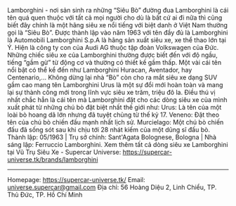 Lamborghini - nơi sản sinh ra những “Siêu Bò” đường đua
Lamborghini là cái tên quá quen thuộc với tất cả mọi người cho dù là bất cứ ai đi nữa thì cũng biết đây chính là một hãng siêu xe nổi tiếng với biệt danh ở Việt Nam thường gọi là “Siêu Bò”. Được thành lập vào năm 1963 với tên đầy đủ là Lamborghini là Automobili Lamborghini S.p.A là hãng sản xuất siêu xe, xe thể thao lớn tại Ý. Hiện là công ty con của Audi AG thuộc tập đoàn Volkswagen của Đức.
Những chiếc siêu xe của Lamborghini thường được biết đến với độ ngầu, tiếng “gầm gừ” từ động cơ và thường có thiết kế gầm thấp. Một vài cái tên nổi bật có thể kể đến như Lamborghini Huracan, Aventador, hay Centenario,... Không dừng lại nhà “Bò” còn cho ra mắt siêu xe dạng SUV gầm cao mang tên Lamborghini Urus là một sự đổi mới hoàn toàn và mang lại sự thành công mới trong lĩnh vực siêu xe trăm, triệu đô la.
Điều thú vị nhất chắc hẳn là cái tên mà Lamborghini đặt cho các dòng siêu xe của mình xuất phát từ những chú bò đặt biệt nhất thế giới như:
Urus: Là tên của một loài bò hoang dã lớn nhưng đã tuyệt chủng từ thế kỷ 17.
Veneno: Đặt theo tên của chú bò chiến đấu mạnh nhất lịch sử.
Murcielago: Một chú bò chiến đấu đã sống sót sau khi chịu tới 28 nhát kiếm của một dũng sĩ đấu bò.
Thành lập: 05/1963 | Trụ sở chính: Sant'Agata Bolognese, Bologna | Nhà sáng lập: Ferruccio Lamborghini.
Xem thêm tất cả dòng siêu xe Lamborghini tại Vũ Trụ Siêu Xe - Supercar Universe: https://supercar-universe.tk/brands/lamborghini
_________________________________________________________________
Homepage: https://supercar-universe.tk/
Email: universe.supercar@gmail.com
Địa chỉ: 56 Hoàng Diệu 2, Linh Chiểu, TP. Thủ Đức, TP. Hồ Chí Minh
